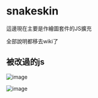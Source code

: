 # snakeskin

這邊現在主要是作繪圖套件的JS擴充

全部說明都移去wiki了

## 被改過的js

![image](https://github.com/user-attachments/assets/698ac3ad-6bdc-438f-abb2-3c6e6a24c1aa)

![image](https://github.com/user-attachments/assets/d984c87d-4420-4a81-ac63-f3067c1b5d72)

